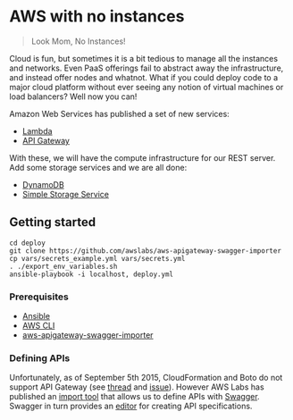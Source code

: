 # AWS with no instances

> Look Mom, No Instances!

Cloud is fun, but sometimes it is a bit tedious to manage all the instances and networks. Even PaaS offerings fail to abstract away the infrastructure, and instead offer nodes and whatnot. What if you could deploy code to a major cloud platform without ever seeing any notion of virtual machines or load balancers? Well now you can!

Amazon Web Services has published a set of new services:

- [Lambda](http://aws.amazon.com/lambda/)
- [API Gateway](http://aws.amazon.com/api-gateway/)

With these, we will have the compute infrastructure for our REST server. Add some storage services and we are all done:

- [DynamoDB](http://aws.amazon.com/dynamodb/)
- [Simple Storage Service](http://aws.amazon.com/s3/)

## Getting started

    cd deploy
    git clone https://github.com/awslabs/aws-apigateway-swagger-importer
    cp vars/secrets_example.yml vars/secrets.yml
    . ./export_env_variables.sh
    ansible-playbook -i localhost, deploy.yml

### Prerequisites

- [Ansible](https://github.com/ansible/ansible)
- [AWS CLI](https://github.com/aws/aws-cli)
- [aws-apigateway-swagger-importer](https://github.com/awslabs/aws-apigateway-swagger-importer)

### Defining APIs

Unfortunately, as of September 5th 2015, CloudFormation and Boto do not support API Gateway (see [thread](https://forums.aws.amazon.com/thread.jspa?threadID=192530) and [issue](https://github.com/boto/botocore/issues/607)). However AWS Labs has published an [import tool](https://github.com/awslabs/aws-apigateway-swagger-importer) that allows us to define APIs with [Swagger](http://swagger.io/). Swagger in turn provides an [editor](http://editor.swagger.io/#/) for creating API specifications.
